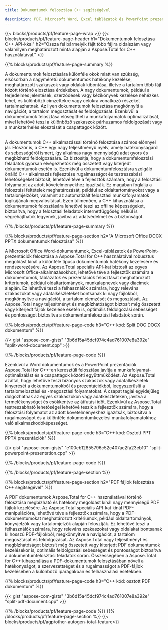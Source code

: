```yaml
---
title: Dokumentumok felosztása C++ segítségével 

description: PDF, Microsoft Word, Excel táblázatok és PowerPoint prezentációk felosztása a C++ alkalmazáson keresztül. A dokumentum felosztása oldalszám vagy valamilyen előre meghatározott minta szerint.
---
```


{{< blocks/products/pf/feature-page-wrap >}}
{{< blocks/products/pf/feature-page-header h1="Dokumentumok felosztása C++ API-kkal" h2="Ossza fel bármelyik fájlt több fájlra oldalszám vagy valamilyen meghatározott minta alapján a Aspose.Total for C++ használatával." >}}

{{% blocks/products/pf/feature-page-summary %}}

A dokumentumok felosztására különféle okok miatt van szükség, elsősorban a nagyméretű dokumentumok hatékony kezelése, meghatározott szakaszok vagy oldalak kibontása, illetve a tartalom több fájl között történő elosztása érdekében. A nagy dokumentumok, például a terjedelmes jelentések, szerződések vagy kézikönyvek kezelése nehézkes lehet, és különböző címzettekre vagy célokra vonatkozó részeket tartalmazhatnak. Az ilyen dokumentumok felosztása megkönnyíti a navigációt, a tartalom megosztását és feldolgozását. Ezenkívül a dokumentumok felosztása elősegítheti a munkafolyamatok optimalizálását, mivel lehetővé teszi a különböző szakaszok párhuzamos feldolgozását vagy a munkaterhelés elosztását a csapattagok között. <br /><br />

A dokumentumok C++ alkalmazással történő felosztása számos előnnyel jár. Először is, a C++ egy nagy teljesítményű nyelv, amely hatékonyságáról és sebességéről ismert, így alkalmas nagy mennyiségű adat gyors és megbízható feldolgozására. Ez biztosítja, hogy a dokumentumfelosztási feladatok gyorsan elvégezhetők még összetett vagy kiterjedt dokumentumok esetén is. Ezenkívül a dokumentumfelosztásra szolgáló önálló C++ alkalmazás fejlesztése rugalmasságot és testreszabási lehetőségeket biztosít, lehetővé téve a fejlesztők számára, hogy a felosztási folyamatot az adott követelményekhez igazítsák. Ez magában foglalja a felosztási feltételek meghatározását, például az oldaltartományokat vagy a tartalomjelzőket, valamint az automatizált felosztási munkafolyamatok logikájának megvalósítását. Ezen túlmenően, a C++ kihasználása a dokumentumok felosztására lehetővé teszi az offline képességeket, biztosítva, hogy a felosztási feladatok internetfüggőség nélkül is végrehajthatók legyenek, javítva az adatvédelmet és a biztonságot. 

{{% /blocks/products/pf/feature-page-summary  %}}

{{% blocks/products/pf/feature-page-section  h2="A Microsoft Office DOCX PPTX dokumentumok felosztása" %}}

A Microsoft Office Word-dokumentumok, Excel-táblázatok és PowerPoint-prezentációk felosztása a Aspose.Total for C++ használatával robusztus megoldást kínál a különféle típusú dokumentumok hatékony kezelésére és rendszerezésére. Az Aspose.Total speciális API-kat biztosít az egyes Microsoft Office-alkalmazásokhoz, lehetővé téve a fejlesztők számára a dokumentumok, táblázatok és prezentációk felosztását meghatározott kritériumok, például oldaltartományok, munkalapnevek vagy diacímek alapján. Ez lehetővé teszi a felhasználók számára, hogy releváns szakaszokat vagy adatalkészleteket bontsanak ki nagy fájlokból, megkönnyítve a navigációt, a tartalom elemzését és megosztását. Az Aspose.Total nagy teljesítményt és megbízhatóságot biztosít még összetett vagy kiterjedt fájlok kezelése esetén is, optimális feldolgozási sebességet és pontosságot biztosítva a dokumentumfelosztási feladatok során.

{{% blocks/products/pf/feature-page-code h3="C++ kód: Split DOC DOCX dokumentum" %}}

{{< gist "aspose-com-gists" "3b6d15a45dcf974c4ad761007e8a392e" "split-word-document.cpp" >}}

{{% /blocks/products/pf/feature-page-code  %}}

Ezenkívül a Word dokumentumok és a PowerPoint prezentációk Aspose.Total for C++-en keresztüli felosztása javítja a munkafolyamat-optimalizálást és a csapattagok közötti együttműködést. Az Aspose.Total azáltal, hogy lehetővé teszi bizonyos szakaszok vagy adatalkészletek kinyerését a dokumentumokból és prezentációkból, leegyszerűsíti a tartalomelosztási és -megosztási folyamatokat. A csapat tagjai egyidejűleg dolgozhatnak az egyes szakaszokon vagy adatkészleteken, javítva a termelékenységet és csökkentve az átfutási időt. Ezenkívül az Aspose.Total testreszabható lehetőségei lehetővé teszik a fejlesztők számára, hogy a felosztási folyamatot az adott követelményekhez igazítsák, biztosítva a rugalmasságot és a különféle dokumentumkezelési munkafolyamatokhoz való alkalmazkodóképességet.

{{% blocks/products/pf/feature-page-code h3="C++ kód: Osztott PPT PPTX prezentációk" %}}

{{< gist "aspose-com-gists" "e100eb12855796c52c407ac2fa23eb10" "split-powerpoint-presentation.cpp" >}}

{{% /blocks/products/pf/feature-page-code  %}}

{{% /blocks/products/pf/feature-page-section %}}

{{% blocks/products/pf/feature-page-section  h2="PDF fájlok felosztása C++ segítségével" %}}

A PDF dokumentumok Aspose.Total for C++ használatával történő felosztása megbízható és hatékony megoldást kínál nagy mennyiségű PDF fájlok kezelésére. Az Aspose.Total speciális API-kat kínál PDF-manipulációra, lehetővé téve a fejlesztők számára, hogy a PDF-dokumentumokat meghatározott kritériumok, például oldaltartományok, könyvjelzők vagy tartalomjelzők alapján felosztják. Ez lehetővé teszi a felhasználók számára, hogy releváns szakaszokat vagy oldalakat bontsanak ki hosszú PDF-fájlokból, megkönnyítve a navigációt, a tartalom megosztását és feldolgozását. Az Aspose.Total nagy teljesítményt és megbízhatóságot biztosít még összetett vagy kiterjedt PDF dokumentumok kezelésekor is, optimális feldolgozási sebességet és pontosságot biztosítva a dokumentumfelosztási feladatok során. Összességében a Aspose.Total for C++ kihasználása a PDF-dokumentumok felosztásában növeli a hatékonyságot, a szervezettséget és a rugalmasságot a PDF-fájlok kezelésében a különböző iparágakban és felhasználási esetekben.

{{% blocks/products/pf/feature-page-code h3="C++ kód: osztott PDF dokumentum" %}}

{{< gist "aspose-com-gists" "3b6d15a45dcf974c4ad761007e8a392e" "split-pdf-document.cpp" >}}

{{% /blocks/products/pf/feature-page-code  %}}
{{% /blocks/products/pf/feature-page-section %}}
{{< blocks/products/pf/agp/other-autogen-total-feature>}}